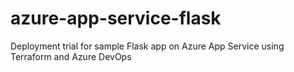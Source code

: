 # azure-app-service-flask
Deployment trial for sample Flask app on Azure App Service using Terraform and Azure DevOps
